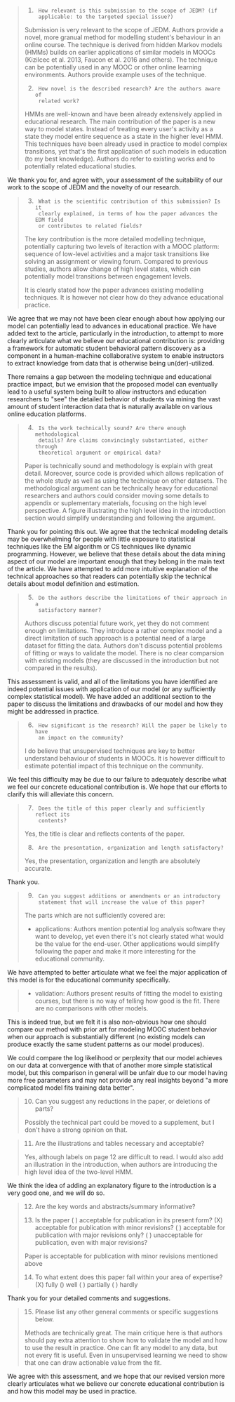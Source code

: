 > 1.      How relevant is this submission to the scope of JEDM? (if
>         applicable: to the targeted special issue?)
>
> Submission is very relevant to the scope of JEDM. Authors provide a novel,
> more granual method for modelling student's behaviour in an online course.
> The technique is derived from hidden Markov models (HMMs) builds on earlier
> applications of similar models in MOOCs (Kizilcec et al. 2013, Faucon et
> al. 2016 and others). The technique can be potentially used in any MOOC or
> other online learning environments. Authors provide example uses of the
> technique.
>
> 2.      How novel is the described research? Are the authors aware of
>         related work?
>
> HMMs are well-known and have been already extensively applied in
> educational research. The main contribution of the paper is a new way to
> model states. Instead of treating every user's activity as a state they
> model entire sequence as a state in the higher level HMM. This techniques
> have been already used in practice to model complex transitions, yet that's
> the first application of such models in education (to my best knowledge).
> Authors do refer to existing works and to potentially related educational
> studies.

We thank you for, and agree with, your assessment of the suitability of our
work to the scope of JEDM and the novelty of our research.

> 3.      What is the scientific contribution of this submission? Is it
>         clearly explained, in terms of how the paper advances the EDM field
>         or contributes to related fields?
>
> The key contribution is the more detailed modelling technique, potentially
> capturing two levels of iteraction with a MOOC platform: sequence of
> low-level activities and a major task transitions like solving an
> assignment or viewing forum. Compared to previous studies, authors allow
> change of high level states, which can potentially model transitions
> between engagement levels.
>
> It is clearly stated how the paper advances existing modelling techniques.
> It is however not clear how do they advance educational practice.

We agree that we may not have been clear enough about how applying our
model can potentially lead to advances in educational practice.  We have
added text to the article, particularly in the introduction, to attempt to
more clearly articulate what we believe our educational contribution is:
providing a framework for automatic student behavioral pattern discovery as
a component in a human-machine collaborative system to enable instructors
to extract knowledge from data that is otherwise being un(der)-utilized.

There remains a gap between the modeling technique and educational practice
impact, but we envision that the proposed model can eventually lead to a useful system being built to allow instructors and education researchers to "see" the detailed behavior of students via mining the vast amount of student interaction data that is naturally available on various online education platforms. 


> 4.      Is the work technically sound? Are there enough methodological
>         details? Are claims convincingly substantiated, either through
>         theoretical argument or empirical data?
>
> Paper is technically sound and methodology is explain with great detail.
> Moreover, source code is provided which allows replication of the whole
> study as well as using the technique on other datasets. The methodological
> argument can be technically heavy for educational researchers and authors
> could consider moving some details to appendix or suplementary materials,
> focusing on the high level perspective. A figure illustrating the high
> level idea in the introduction section would simplify understanding and
> following the argument.

Thank you for pointing this out. We agree that the technical modeling
details may be overwhelming for people with little exposure to statistical
techniques like the EM algorithm or CS techniques like dynamic programming.
However, we believe that these details about the data mining aspect of our
model are important enough that they belong in the main text of the
article. We have attempted to add more intuitive explanation of the technical approaches so that readers can potentially skip the technical details about model definition and estimation.  

> 5.      Do the authors describe the limitations of their approach in a
>         satisfactory manner?
>
> Authors discuss potential future work, yet they do not comment enough on
> limitations. They introduce a rather complex model and a direct limitation
> of such approach is a potential need of a large dataset for fitting the
> data. Authors don't discuss potential problems of fitting or ways to
> validate the model. There is no clear comparsion with existing models (they
> are discussed in the introduction but not compared in the results).

This assessment is valid, and all of the limitations you have identified
are indeed potential issues with application of our model (or any
sufficiently complex statistical model). We have added an additional
section to the paper to discuss the limitations and drawbacks of our model
and how they might be addressed in practice.

> 6.      How significant is the research? Will the paper be likely to have
>         an impact on the community?
>
> I do believe that unsupervised techniques are key to better understand
> behaviour of students in MOOCs. It is however difficult to estimate
> potential impact of this technique on the community.

We feel this difficulty may be due to our failure to adequately describe
what we feel our concrete educational contribution is. We hope that our
efforts to clarify this will alleviate this concern.

> 7.      Does the title of this paper clearly and sufficiently reflect its
>         contents?
>
> Yes, the title is clear and reflects contents of the paper.
>
> 8.      Are the presentation, organization and length satisfactory?
>
> Yes, the presentation, organization and length are absolutely accurate.

Thank you.

> 9.      Can you suggest additions or amendments or an introductory
>         statement that will increase the value of this paper?
>
> The parts which are not sufficiently covered are:
> * applications: Authors mention potential log analysis software they want
>   to develop, yet even there it's not clearly stated what would be the
>   value for the end-user. Other applications would simplify following the
>   paper and make it more interesting for the educational community.

We have attempted to better articulate what we feel the major application
of this model is for the educational community specifically.

> * validation: Authors present results of fitting the model to existing
>   courses, but there is no way of telling how good is the fit. There are no
>   comparisons with other models.

This is indeed true, but we felt it is also non-obvious how one should
compare our method with prior art for modeling MOOC student behavior when
our approach is substantially different (no existing models can produce exactly the same student patterns as our model produces). 

We could compare the log likelihood or perplexity that our model achieves
on our data at convergence with that of another more simple statistical
model, but this comparison in general will be unfair due to our model
having more free parameters and may not provide any real insights beyond "a
more complicated model fits training data better".

> 10.  Can you suggest any reductions in the paper, or deletions of parts?
>
> Possibly the technical part could be moved to a supplement, but I don't
> have a strong opinion on that.

> 11.  Are the illustrations and tables necessary and acceptable?
>
> Yes, although labels on page 12 are difficult to read. I would also add an
> illustration in the introduction, when authors are introducing the high
> level idea of the two-level HMM.

We think the idea of adding an explanatory figure to the introduction is a
very good one, and we will do so.

> 12.  Are the key words and abstracts/summary informative?
>
> 13.  Is the paper ( ) acceptable for publication in its present form?  (X)
> acceptable for publication with minor revisions?  ( ) acceptable for
> publication with major revisions only?  ( ) unacceptable for publication,
> even with major revisions?
>
> Paper is acceptable for publication with minor revisions mentioned above
>
> 14.  To what extent does this paper fall within your area of expertise?
> (X) fully () well ( ) partially ( ) hardly

Thank you for your detailed comments and suggestions.

> 15.  Please list any other general comments or specific suggestions below.
>
> Methods are technically great. The main critique here is that authors
> should pay extra attention to show how to validate the model and how to use
> the result in practice. One can fit any model to any data, but not every
> fit is useful. Even in unsupervised learning we need to show that one can
> draw actionable value from the fit.

We agree with this assessment, and we hope that our revised version more
clearly articulates what we believe our concrete educational contribution
is and how this model may be used in practice.
